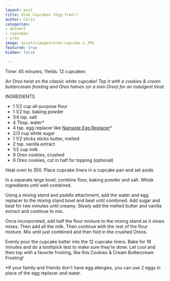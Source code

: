 ```yaml
---
layout: post
title: Oreo Cupcakes (Egg-free!)
author: Chris
categories:
- dessert
- cupcakes
- oreo
image: assets/images/oreo-cupcake-1.JPG
featured: true
hidden: false

---
```

Time: 45 minutes; Yields: 12 cupcakes

_An Oreo twist on the classic white cupcake! Top it with a cookies & cream buttercream frosting and Oreo halves (or a mini Oreo) for an indulgent treat._

INGREDIENTS

* 1 1/2 cup all-purpose flour
* 1 1/2 tsp. baking powder
* 1/4 tsp. salt
* 4 Tbsp. water*
* 4 tsp. egg replacer like [Namaste Egg Replacer](https://namastefoods.com/products/gluten-free-egg-replacer?variant=29452022939766&currency=USD&gclid=Cj0KCQiArdLvBRCrARIsAGhB_sxCT5d6MLfn89SSTIjGl3SmGCfXaZiK8J7wZq_jY_RFjgUBu7faHboaAgjAEALw_wcB)*
* 2/3 cup white sugar
* 1 1/2 sticks sticks butter, melted
* 2 tsp. vanilla extract
* 1/2 cup milk
* 9 Oreo cookies, crushed
* 6 Oreo cookies, cut in half for topping (optional)

Heat oven to 350. Place cupcake liners in a cupcake pan and set aside.

In a separate large bowl, combine flour, baking powder and salt. Whisk ingredients until well combined.

Using a mixing stand and paddle attachment, add the water and egg replacer to the mixing stand bowl and beat until combined. Add sugar and beat for two minutes until creamy. Slowly add the melted butter and vanilla extract and continue to mix.

Once incorporated, add half the flour mixture to the mixing stand as it slows mixes. Then add all the milk. Then continue with the rest of the flour mixture. Mix until just combined and then fold in the crushed Oreos.

Evenly pour the cupcake batter into the 12 cupcake liners. Bake for 18 minutes and do a toothpick test to make sure they’re done. Let cool and then top with a favorite frosting, like this Cookies & Cream Buttercream Frosting!

\*If your family and friends don't have egg allergies, you can use 2 eggs in place of the egg replacer and water.